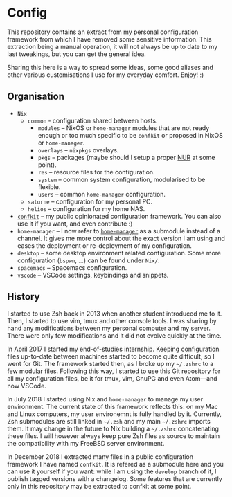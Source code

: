 # Config

This repository contains an extract from my personal configuration framework
from which I have removed some sensitive information. This extraction being a
manual operation, it will not always be up to date to my last tweakings, but you
can get the general idea.

Sharing this here is a way to spread some ideas, some good aliases and other
various customisations I use for my everyday comfort. Enjoy! :)

## Organisation

* `Nix`
    * `common` - configuration shared between hosts.
        * `modules` – NixOS or `home-manager` modules that are not ready enough
          or too much specific to be `confkit` or proposed in NixOS or
            `home-manager`.
        * `overlays` – `nixpkgs` overlays.
        * `pkgs` – packages (maybe should I setup a proper
            [NUR](https://github.com/nix-community/NUR) at some point).
        * `res` – resource files for the configuration.
        * `system` – common system configuration, modularised to be flexible.
        * `users` – common `home-manager` configuration.
    * `saturne` – configuration for my personal PC.
    * `helios` – configuration for my home NAS.
* [`confkit`](https://github.com/ejpcmac/confkit) – my public opinionated
    configuration framework. You can also use it if you want, and even
    contribute :)
* `home-manager` – I now refer to
    [`home-manager`](https://github.com/rycee/home-manager) as a submodule
    instead of a channel. It gives me more control about the exact version I am
    using and eases the deployment or re-deployment of my configuration.
* `desktop` – some desktop environment related configuration. Some more
    configuration (`bspwn`, …) can be found under `Nix/`.
* `spacemacs` – Spacemacs configuration.
* `vscode` – VSCode settings, keybindings and snippets.

## History

I started to use Zsh back in 2013 when another student introduced me to it.
Then, I started to use vim, tmux and other console tools. I was sharing by hand
any modifications between my personal computer and my server. There were only
few modifications and it did not evolve quickly at the time.

In April 2017 I started my end-of-studies internship. Keeping configuration
files up-to-date between machines started to become quite difficult, so I went
for Git. The framework started then, as I broke up my `~/.zshrc` to a few
modular files. Following this way, I started to use this Git repository for all
my configuration files, be it for tmux, vim, GnuPG and even Atom—and now VSCode.

In July 2018 I started using Nix and `home-manager` to manage my user
environment. The current state of this framework reflects this: on my Mac and
Linux computers, my user environemnt is fully handled by it. Currently, Zsh
submodules are still linked in `~/.zsh` and my main `~/.zshrc` imports them. It
may change in the future to Nix building a `~/.zshrc` concatenating these files.
I will however always keep pure Zsh files as source to maintain the
compatibility with my FreeBSD server environment.

In December 2018 I extracted many files in a public configuration framework I
have named `confkit`. It is refered as a submodule here and you can use it
yourself if you want: while I am using the `develop` branch of it, I publish
tagged versions with a changelog. Some features that are currently only in this
repository may be extracted to confkit at some point.
